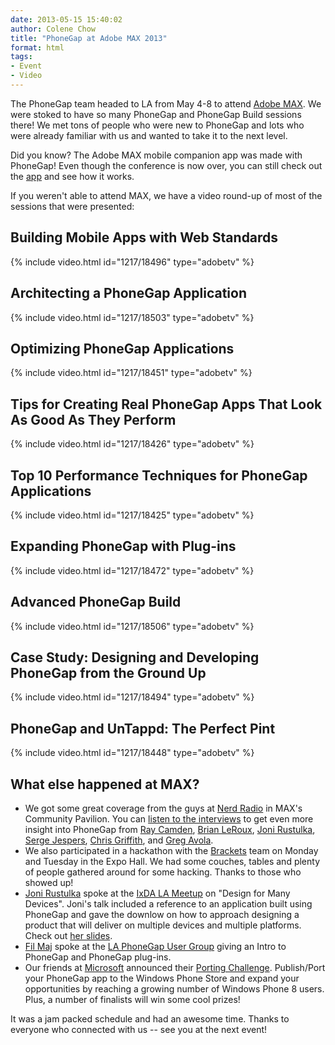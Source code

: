 ```yaml
---
date: 2013-05-15 15:40:02
author: Colene Chow
title: "PhoneGap at Adobe MAX 2013"
format: html
tags:
- Event
- Video
---
```


The PhoneGap team headed to LA from May 4-8 to attend [Adobe MAX](http://max.adobe.com). We were stoked to have so many PhoneGap and PhoneGap Build sessions there! We met tons of people who were new to PhoneGap and lots who were already familiar with us and wanted to take it to the next level.

Did you know? The Adobe MAX mobile companion app was made with PhoneGap! Even though the conference is now over, you can still check out the [app](http://max.adobe.com/community/mobile-apps.html) and see how it works.

If you weren't able to attend MAX, we have a video round-up of most of the sessions that were presented:

## Building Mobile Apps with Web Standards

{% include video.html id="1217/18496" type="adobetv" %}

## Architecting a PhoneGap Application

{% include video.html id="1217/18503" type="adobetv" %}

## Optimizing PhoneGap Applications

{% include video.html id="1217/18451" type="adobetv" %}

## Tips for Creating Real PhoneGap Apps That Look As Good As They Perform

{% include video.html id="1217/18426" type="adobetv" %}

## Top 10 Performance Techniques for PhoneGap Applications

{% include video.html id="1217/18425" type="adobetv" %}

## Expanding PhoneGap with Plug-ins

{% include video.html id="1217/18472" type="adobetv" %}

## Advanced PhoneGap Build

{% include video.html id="1217/18506" type="adobetv" %}

## Case Study: Designing and Developing PhoneGap from the Ground Up

{% include video.html id="1217/18494" type="adobetv" %}

## PhoneGap and UnTappd: The Perfect Pint

{% include video.html id="1217/18448" type="adobetv" %}

## What else happened at MAX?

* We got some great coverage from the guys at [Nerd Radio](http://www.nerdradio.com/) in MAX's Community Pavilion. You can [listen to the interviews](http://blog.nerdradio.com/tagged/phonegap) to get even more insight into PhoneGap from [Ray Camden](http://twitter.com/cfjedimaster), [Brian LeRoux](http://twitter.com/brianleroux), [Joni Rustulka](http://twitter.com/jahoni), [Serge Jespers](http://twitter.com/sjespers), [Chris Griffith](http://twitter.com/chrisgriffith), and [Greg Avola](http://twitter.com/gregavola).
* We also participated in a hackathon with the [Brackets](http://brackets.io) team on Monday and Tuesday in the Expo Hall. We had some couches, tables and plenty of people gathered around for some hacking. Thanks to those who showed up!
* [Joni Rustulka](http://twitter.com/jahoni) spoke at the [IxDA LA Meetup](http://design4manydevices.eventbrite.com/) on "Design for Many Devices". Joni's talk included a reference to an application built using PhoneGap and gave the downlow on how to approach designing a product that will deliver on multiple devices and multiple platforms. Check out [her slides](http://www.slideshare.net/jahoni/design-for-many-devices).
* [Fil Maj](http://twitter.com/filmaj) spoke at the [LA PhoneGap User Group](http://www.meetup.com/laphonegap/events/116015432) giving an Intro to PhoneGap and PhoneGap plug-ins.
* Our friends at [Microsoft](http://microsoft.com) announced their [Porting Challenge](http://www.phonegapwpchallenge.com/). Publish/Port your PhoneGap app to the Windows Phone Store and expand your opportunities by reaching a growing number of Windows Phone 8 users. Plus, a number of finalists will win some cool prizes!

It was a jam packed schedule and had an awesome time. Thanks to everyone who connected with us -- see you at the next event!

